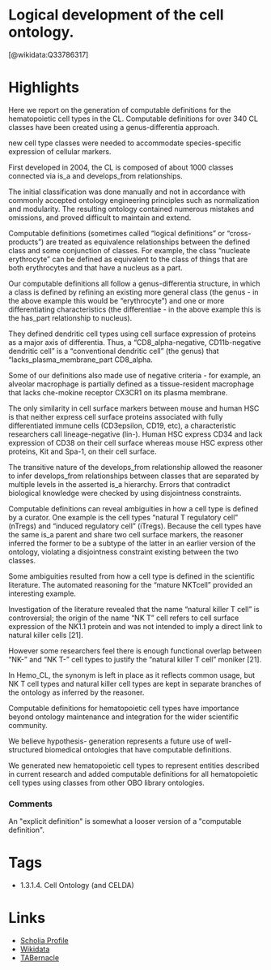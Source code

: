 
Logical development of the cell ontology.
=========================================
  
  [@wikidata:Q33786317]  

# Highlights


Here we report on the generation of computable definitions for the hematopoietic cell types in the CL. 
Computable definitions for over 340 CL classes have been created using a genus-differentia approach.

new cell type classes were needed to accommodate species-specific expression of cellular markers.

First developed in 2004, the CL is composed of about 1000 classes connected via is_a and develops_from relationships.

The initial classification was done manually and not in accordance with commonly accepted ontology engineering principles such as normalization and modularity.
The resulting ontology contained numerous mistakes and omissions, and proved difficult to maintain and extend.

Computable definitions (sometimes called “logical definitions” or “cross-products”) are treated as equivalence relationships between the defined class and
some conjunction of classes. For example, the class “nucleate erythrocyte” can be defined as equivalent to the class of things that are both erythrocytes and that
have a nucleus as a part.

Our computable definitions all follow a genus-differentia structure, in which a class is defined by refining an existing more general class (the genus - in the above example this would be “erythrocyte”) and one or more differentiating characteristics (the differentiae - in the above example this is the has_part relationship to nucleus).

They defined dendritic cell types using cell surface expression of proteins as a major axis of differentia. 
Thus, a “CD8_alpha-negative, CD11b-negative dendritic cell” is a “conventional dendritic cell” (the genus) that “lacks_plasma_membrane_part CD8_alpha.

Some of our definitions also made use of negative criteria - for example, an alveolar macrophage is partially defined as a tissue-resident macrophage that lacks che-mokine receptor CX3CR1 on its plasma membrane.

The only similarity in cell surface markers between mouse and human HSC is that neither express cell surface proteins associated with fully differentiated immune cells (CD3epsilon, CD19, etc), a characteristic researchers call lineage-negative (lin-). Human HSC express CD34 and lack expression of CD38 on their cell surface whereas mouse HSC express other proteins, Kit and Spa-1, on their cell surface.

The transitive nature of the develops_from relationship allowed the reasoner to infer develops_from relationships between classes that are separated by multiple levels in the asserted is_a hierarchy. Errors that contradict biological knowledge were checked by using disjointness constraints.

Computable definitions can reveal ambiguities in how a cell type is defined by a curator. 
One example is the cell types “natural T regulatory cell” (nTregs) and “induced regulatory cell” (iTregs). Because the cell types have the same is_a parent and share two cell surface markers, the reasoner inferred the former to be a subtype of the latter in an earlier version of the ontology, violating a disjointness constraint existing between the two classes.

Some ambiguities resulted from how a cell type is defined in the scientific literature. 
The automated reasoning for the “mature NKTcell” provided an interesting example. 

Investigation of the literature revealed that the name “natural killer T cell” is controversial; 
the origin of the name “NK T” cell refers to cell surface expression of the NK1.1 protein and was not intended to imply a direct link to natural killer cells [21]. 

However some researchers feel there is enough functional overlap between “NK-” and “NK T-” cell types to justify the “natural killer T cell” moniker [21]. 

In Hemo_CL, the synonym is left in place as it reflects common usage, but NK T cell types and natural killer cell types are kept in separate branches of the ontology as inferred by the reasoner.

Computable definitions for hematopoietic cell types have importance beyond ontology maintenance and integration for the wider scientific community. 

We believe hypothesis- generation represents a future use of well-structured biomedical ontologies that have computable definitions.

We generated new hematopoietic cell types to represent entities described in current research and added computable definitions for all hematopoietic cell types using classes from other OBO library ontologies.

### Comments

An "explicit definition" is somewhat a looser version of a "computable definition".  

# Tags
- 1.3.1.4. Cell Ontology (and CELDA)

# Links
  
 * [Scholia Profile](https://scholia.toolforge.org/work/Q33786317)  
 * [Wikidata](https://www.wikidata.org/wiki/Q33786317)  
 * [TABernacle](https://tabernacle.toolforge.org/?#/tab/manual/Q33786317/P921%3BP4510)  
